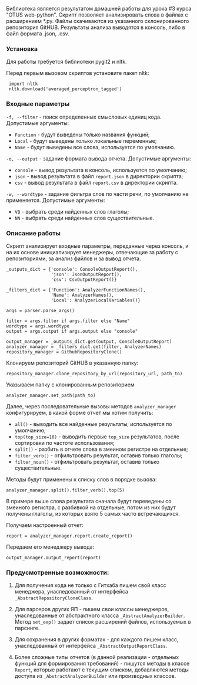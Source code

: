 Библиотека является результатом домашней работы для урока #3 курса "OTUS web-python".
Скрипт позволяет анализировать слова в файлах с расширением *.py. Файлы скачиваются из указанного склонированного репозитория GitHUB. Результаты анализа выводятся в консоль, либо в файл формата .json, .csv.


### Установка
Для работы требуется библиотеки pygit2 и nltk.

Перед первым вызовом скриптов установите пакет nltk:

     import nltk
     nltk.download('averaged_perceptron_tagged')

     
### Входные параметры

`-f, --filter` - поиск определенных смысловых единиц кода. Допустимые аргументы:
* `Function` - будут выведены только названия функций;
* `Local` - будут выведены только локальные переменные;
* `Name` - будут выведены все слова, используется по умолчанию.

`-o, --output` - задание формата вывода отчета. Допустимые аргументы:
* `console` - вывод результата в консоль, используется по умолчанию;
* `json` - вывод результата в файл `report.json` в директории скрипта;
* `csv` - вывод результата в файл `report.csv` в директории скрипта.

`-w, --wordtype` - задание фильтра слов по части речи, по умолчанию не применяется. Допустимые аргументы:
* `VB` - выбрать среди найденных слов глаголы;
* `NN` - выбрать среди найденных слов существительные.
     
### Описание работы

Скрипт анализирует входные параметры, переданные через консоль, и на их основе инициализирует менеджеры, отвечающие за работу с репозиториями, за анализ файлов и за вывод отчета.

    _outputs_dict = {'console': ConsoleOutputReport(),
                     'json': JsonOutputReport(),
                     'csv': CsvOutputReport()}

    _filters_dict = {'Function': AnalyzerFunctionNames(),
                     'Name': AnalyzerNames(),
                     'Local': AnalyzerLocalVariables()}

    args = parser.parse_args()
    
    filter = args.filter if args.filter else "Name"
    wordtype = args.wordtype
    output = args.output if args.output else "console"

    output_manager = _outputs_dict.get(output, ConsoleOutputReport)
    analyzer_manager = _filters_dict.get(filter, AnalyzerNames)
    repository_manager = GithubRepositoryClone()
    
Клонируем репозиторий GitHUB в указанную папку:

    repository_manager.clone_repository_by_url(repository_url, path_to)
    
Указываем папку с клонированным репозиторием

    analyzer_manager.set_path(path_to)
    
Далее, через последовательные вызовы методов `analyzer_manager` конфигурируем, в какой форме отчет мы хотим получить:

* `all()` - выводить все найденные результаты; используется по умолчанию;
* `top(top_size=10)` - выводить первые `top_size` результатов, после сортировки по частоте использования;
* `split()` - разбить в отчете слова в змеином регистре на отдельные;
* `filter_verb()` - отфильтровать результат, оставив только глаголы;
* `filter_noun()` - отфильтровать результат, оставив только существительные.

Методы будут применены к списку слов в порядке вызова:

    analyzer_manager.split().filter_verb().top(5)
В примере выше слова результата сначала будут переведены со змеиного регистра, с разбивкой на отдельные, потом из них будут получены глаголы, из которых взято 5 самых часто встречающихся.

Получаем настроенный отчет:

    report = analyzer_manager.report.create_report()
Передаем его менеджеру вывода:

    output_manager.output_report(report)
    
### Предусмотренные возможности:
1. Для получения кода не только с Гитхаба пишем свой класс менеджера, унаследованный от интерфейса `_AbstractRepositoryCloneClass`.

2. Для парсеров других ЯП - пишем свои классы менеджеров, унаследованные от абстрактного класса `_AbstractAnalyzerBuilder`. Метод `set_exp()` задает список расширений файлов, используемых в парсинге.

3. Для сохранения в других форматах - для каждого пишем класс, унаследованный от интерфейса `_AbstractOutputReportClass`.

4. Более сложные типы отчетов (в данной реализации - отдельных функций для формирования требований) - пишутся методы в классе `Report`, которые работают с текущим списком, добавляются методы доступа из `_AbstractAnalyzerBuilder` или производных классов.
